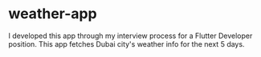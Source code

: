 # weather-app
I developed this app through my interview process for a Flutter Developer position. This app fetches  Dubai city's weather info for the next 5 days. 
 
